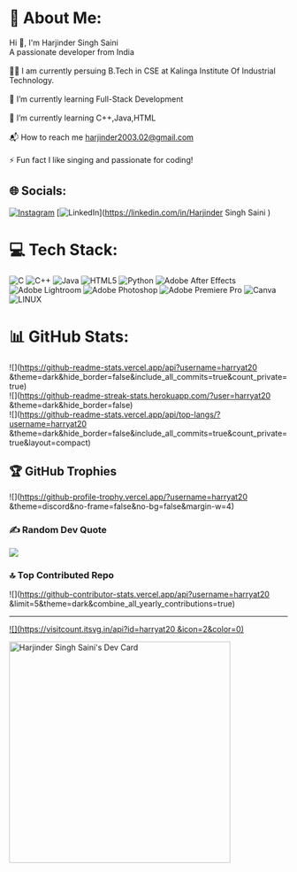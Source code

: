 ###

# 💫 About Me:
Hi 👋, I'm Harjinder Singh Saini<br>A passionate developer from India<br><br>👨‍💻 I am currently persuing B.Tech in CSE at Kalinga Institute Of Industrial Technology.<br><br>🔭 I’m currently learning Full-Stack Development<br><br>🌱 I’m currently learning C++,Java,HTML<br><br>📬 How to reach me harjinder2003.02@gmail.com<br><br>⚡ Fun fact I like singing and passionate for coding!


## 🌐 Socials:
[![Instagram](https://img.shields.io/badge/Instagram-%23E4405F.svg?logo=Instagram&logoColor=white)](https://instagram.com/harjinder___ss) [![LinkedIn](https://img.shields.io/badge/LinkedIn-%230077B5.svg?logo=linkedin&logoColor=white)](https://linkedin.com/in/Harjinder Singh Saini ) 

# 💻 Tech Stack:
![C](https://img.shields.io/badge/c-%2300599C.svg?style=plastic&logo=c&logoColor=white) ![C++](https://img.shields.io/badge/c++-%2300599C.svg?style=plastic&logo=c%2B%2B&logoColor=white) ![Java](https://img.shields.io/badge/java-%23ED8B00.svg?style=plastic&logo=java&logoColor=white) ![HTML5](https://img.shields.io/badge/html5-%23E34F26.svg?style=plastic&logo=html5&logoColor=white) ![Python](https://img.shields.io/badge/python-3670A0?style=plastic&logo=python&logoColor=ffdd54) ![Adobe After Effects](https://img.shields.io/badge/Adobe%20After%20Effects-9999FF.svg?style=plastic&logo=Adobe%20After%20Effects&logoColor=white) ![Adobe Lightroom](https://img.shields.io/badge/Adobe%20Lightroom-31A8FF.svg?style=plastic&logo=Adobe%20Lightroom&logoColor=white) ![Adobe Photoshop](https://img.shields.io/badge/adobephotoshop-%2331A8FF.svg?style=plastic&logo=adobephotoshop&logoColor=white) ![Adobe Premiere Pro](https://img.shields.io/badge/Adobe%20Premiere%20Pro-9999FF.svg?style=plastic&logo=Adobe%20Premiere%20Pro&logoColor=white) ![Canva](https://img.shields.io/badge/Canva-%2300C4CC.svg?style=plastic&logo=Canva&logoColor=white) ![LINUX](https://img.shields.io/badge/Linux-FCC624?style=plastic&logo=linux&logoColor=black)
# 📊 GitHub Stats:
![](https://github-readme-stats.vercel.app/api?username=harryat20 &theme=dark&hide_border=false&include_all_commits=true&count_private=true)<br/>
![](https://github-readme-streak-stats.herokuapp.com/?user=harryat20 &theme=dark&hide_border=false)<br/>
![](https://github-readme-stats.vercel.app/api/top-langs/?username=harryat20 &theme=dark&hide_border=false&include_all_commits=true&count_private=true&layout=compact)

## 🏆 GitHub Trophies
![](https://github-profile-trophy.vercel.app/?username=harryat20 &theme=discord&no-frame=false&no-bg=false&margin-w=4)

### ✍️ Random Dev Quote
![](https://quotes-github-readme.vercel.app/api?type=vetical&theme=radical)

### 🔝 Top Contributed Repo
![](https://github-contributor-stats.vercel.app/api?username=harryat20 &limit=5&theme=dark&combine_all_yearly_contributions=true)

---
[![](https://visitcount.itsvg.in/api?id=harryat20 &icon=2&color=0)](https://visitcount.itsvg.in)

<!-- Proudly created with GPRM ( https://gprm.itsvg.in ) -->



<a href="https://app.daily.dev/harry_2003"><img src="https://api.daily.dev/devcards/3105d32f65934b6cb20ecdad1bfd4c91.png?r=zh7" width="400" alt="Harjinder Singh Saini's Dev Card"/></a>

<!--
**harryat20/harryat20** is a ✨ _special_ ✨ repository because its `README.md` (this file) appears on your GitHub profile.

Here are some ideas to get you started:

- 🔭 I’m currently working on ...
- 🌱 I’m currently learning ...
- 👯 I’m looking to collaborate on ...
- 🤔 I’m looking for help with ...
- 💬 Ask me about ...
- 📫 How to reach me: ...
- 😄 Pronouns: ...
- ⚡ Fun fact: ...
-->
